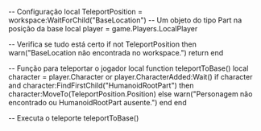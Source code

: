 -- Configuração
local TeleportPosition = workspace:WaitForChild("BaseLocation") -- Um objeto do tipo Part na posição da base
local player = game.Players.LocalPlayer

-- Verifica se tudo está certo
if not TeleportPosition then
    warn("BaseLocation não encontrada no workspace.")
    return
end

-- Função para teleportar o jogador
local function teleportToBase()
    local character = player.Character or player.CharacterAdded:Wait()
    if character and character:FindFirstChild("HumanoidRootPart") then
        character:MoveTo(TeleportPosition.Position)
    else
        warn("Personagem não encontrado ou HumanoidRootPart ausente.")
    end
end

-- Executa o teleporte
teleportToBase()

